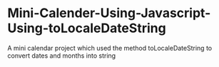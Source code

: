 # Mini-Calender-Using-Javascript-Using-toLocaleDateString
A mini calendar project which used the method toLocaleDateString to convert dates and months into string
